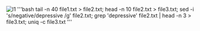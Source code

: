![l1](https://user-images.githubusercontent.com/84625375/157477501-4e5cd8c9-c713-49b3-80b4-e095a623b026.jpg)
'''bash
  tail -n 40 file1.txt > file2.txt; head -n 10 file2.txt > file3.txt; sed -i 's/negative/depressive /g' file2.txt; grep 'depressive' file2.txt | head -n 3 > file3.txt; uniq -c   file3.txt
'''
